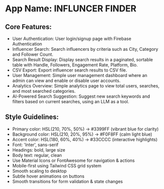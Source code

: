 # **App Name**: INFLUNCER FINDER

## Core Features:

- User Authentication: User login/signup page with Firebase Authentication
- Influencer Search: Search influencers by criteria such as City, Category and Follower Count.
- Search Result Display: Display search results in a paginated, sortable table with Handle, Followers, Engagement Rate, Platform, Bio.
- CSV Export: Export influencer search results to CSV file.
- User Management: Simple user management dashboard where an admin can view and enable or disable user accounts.
- Analytics Overview: Simple analytics page to view total users, searches, and most searched categories.
- AI-Powered Search Suggestion: Suggest new search keywords and filters based on current searches, using an LLM as a tool.

## Style Guidelines:

- Primary color: HSL(210, 70%, 50%) -> #3399FF (vibrant blue for clarity)
- Background color: HSL(210, 20%, 95%) -> #F0F8FF (calm light blue)
- Accent color: HSL(180, 60%, 40%) -> #33CCCC (interactive highlights)
- Font: 'Inter', sans-serif
- Headings: bold, large size
- Body text: regular, clean
- Use Material Icons or FontAwesome for navigation & actions
- Mobile-first using Tailwind CSS grid system
- Smooth scaling to desktop
- Subtle hover animations on buttons
- Smooth transitions for form validation & state changes